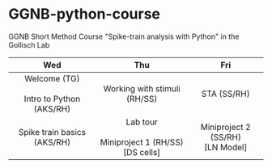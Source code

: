 # GGNB-python-course
GGNB Short Method Course "Spike-train analysis with Python" in the Gollisch Lab

|                      Wed                       |                          Thu                           |                  Fri                  |
|:----------------------------------------------:|:------------------------------------------------------:|:-------------------------------------:|
| Welcome (TG) <br><br> Intro to Python (AKS/RH) |              Working with stimuli (RH/SS)              |              STA (SS/RH)              |
|          Spike train basics (AKS/RH)           | Lab tour <br><br>Miniproject 1 (RH/SS) <br> [DS cells] | Miniproject  2 (SS/RH) <br>[LN Model] |
